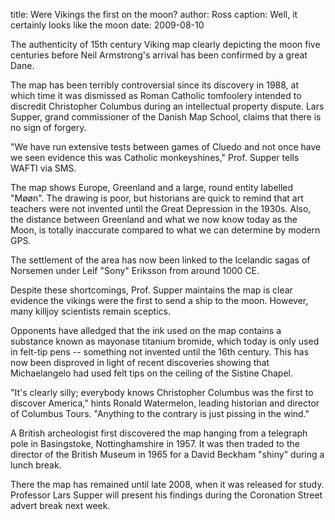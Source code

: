 title: Were Vikings the first on the moon?
author: Ross
caption: Well, it certainly looks like the moon
date: 2009-08-10

The authenticity of 15th century Viking map clearly depicting the moon five
centuries before Neil Armstrong's arrival has been confirmed by a great Dane.

The map has been terribly controversial since its discovery in 1988, at which
time it was dismissed as Roman Catholic tomfoolery intended to discredit
Christopher Columbus during an intellectual property dispute. Lars Supper, grand
commissioner of the Danish Map School, claims that there is no sign of forgery.

"We have run extensive tests between games of Cluedo and not once have we seen
evidence this was Catholic monkeyshines," Prof. Supper tells WAFTI via SMS.

The map shows Europe, Greenland and a large, round entity labelled "Møøn". The
drawing is poor, but historians are quick to remind that art teachers were not
invented until the Great Depression in the 1930s. Also, the distance between
Greenland and what we now know today as the Moon, is totally inaccurate compared
to what we can determine by modern GPS.

The settlement of the area has now been linked to the Icelandic sagas of
Norsemen under Leif "Sony" Eriksson from around 1000 CE.

Despite these shortcomings, Prof. Supper maintains the map is clear evidence the
vikings were the first to send a ship to the moon. However, many killjoy
scientists remain sceptics.

Opponents have alledged that the ink used on the map contains a substance known
as mayonase titanium bromide, which today is only used in felt-tip pens --
something not invented until the 16th century. This has now been disproved in
light of recent discoveries showing that Michaelangelo had used felt tips on the
ceiling of the Sistine Chapel.

"It's clearly silly; everybody knows Christopher Columbus was the first to
discover America," hints Ronald Watermelon, leading historian and director of
Columbus Tours. "Anything to the contrary is just pissing in the wind."

A British archeologist first discovered the map hanging from a telegraph pole in
Basingstoke, Nottinghamshire in 1957. It was then traded to the director of the
British Museum in 1965 for a David Beckham "shiny" during a lunch break.

There the map has remained until late 2008, when it was released for study.
Professor Lars Supper will present his findings during the Coronation Street
advert break next week.
